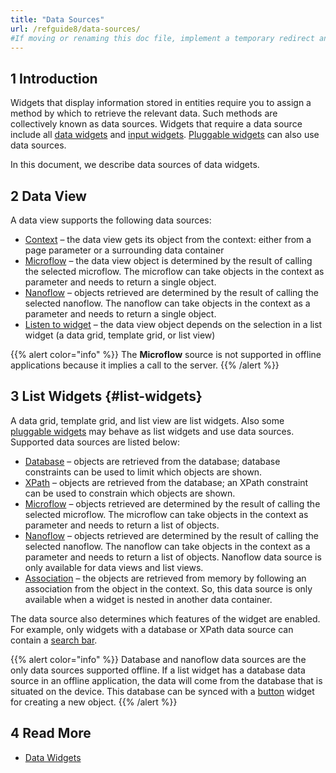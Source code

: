 ```yaml
---
title: "Data Sources"
url: /refguide8/data-sources/
#If moving or renaming this doc file, implement a temporary redirect and let the respective team know they should update the URL in the product. See Mapping to Products for more details.
---
```


## 1 Introduction

Widgets that display information stored in entities require you to assign a method by which to retrieve the relevant data. Such methods are collectively known as data sources. Widgets that require a data source include all [data widgets](/refguide8/data-widgets/) and [input widgets](/refguide8/input-widgets/). [Pluggable widgets](/apidocs-mxsdk/apidocs/pluggable-widgets/) can also use data sources.

In this document, we describe data sources of data widgets. 

## 2 Data View

A data view supports the following data sources:

* [Context](/refguide8/context-source/) – the data view gets its object from the context:  either from a page parameter or a surrounding data container
* [Microflow](/refguide8/microflow-source/) – the data view object is determined by the result of calling the selected microflow. The microflow can take objects in the context as parameter and needs to return a single object.
* [Nanoflow](/refguide8/nanoflow-source/) – objects retrieved are determined by the result of calling the selected nanoflow. The nanoflow can take objects in the context as a parameter and needs to return a single object. 
* [Listen to widget](/refguide8/listen-to-grid-source/) – the data view object depends on the selection in a list widget (a data grid, template grid, or list view)

{{% alert color="info" %}}
The **Microflow** source is not supported in offline applications because it implies a call to the server.
{{% /alert %}}

## 3 List Widgets {#list-widgets}

A data grid, template grid, and list view are list widgets. Also some [pluggable widgets](/apidocs-mxsdk/apidocs/pluggable-widgets/) may behave as list widgets and use data sources. Supported data sources are listed below:

* [Database](/refguide8/database-source/) – objects are retrieved from the database; database constraints can be used to limit which objects are shown. 
* [XPath](/refguide8/xpath-source/) – objects are retrieved from the database; an XPath constraint can be used to constrain which objects are shown.
* [Microflow](/refguide8/microflow-source/) – objects retrieved are determined by the result of calling the selected microflow. The microflow can take objects in the context as parameter and needs to return a list of objects.
* [Nanoflow](/refguide8/nanoflow-source/) – objects retrieved are determined by the result of calling the selected nanoflow. The nanoflow can take objects in the context as a parameter and needs to return a list of objects. Nanoflow data source is only available for data views and list views. 
* [Association](/refguide8/association-source/) – the objects are retrieved from memory by following an association from the object in the context. So, this data source is only available when a widget is nested in another data container. 

The data source also determines which features of the widget are enabled. For example, only widgets with a database or XPath data source can contain a [search bar](/refguide8/search-bar/).

{{% alert color="info" %}}
Database and nanoflow data sources are the only data sources supported offline. If a list widget has a database data source in an offline application, the data will come from the database that is situated on the device. This database can be synced with a [button](/refguide8/button-properties/) widget for creating a new object.
{{% /alert %}}

## 4 Read More

* [Data Widgets](/refguide8/data-widgets/)
